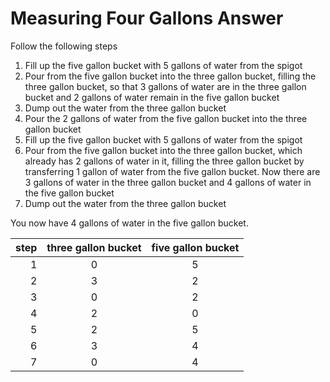 # Measuring Four Gallons Answer

Follow the following steps

1) Fill up the five gallon bucket with 5 gallons of water from the spigot
2) Pour from the five gallon bucket into the three gallon bucket, filling the 
three gallon bucket, so that 3 gallons of water are in the three gallon bucket 
and 2 gallons of water remain in the five gallon bucket
3) Dump out the water from the three gallon bucket
4) Pour the 2 gallons of water from the five gallon bucket into the three 
gallon bucket
5) Fill up the five gallon bucket with 5 gallons of water from the spigot
6) Pour from the five gallon bucket into the three gallon bucket, which already 
has 2 gallons of water in it, filling the three gallon bucket by transferring 1 
gallon of water from the five gallon bucket. Now there are 3 gallons of water 
in the three gallon bucket and 4 gallons of water in the five gallon bucket
7) Dump out the water from the three gallon bucket

You now have 4 gallons of water in the five gallon bucket.

|step|three gallon bucket|five gallon bucket|
|---:|:-----------------:|:----------------:|
|  1 | 0                 | 5                |
|  2 | 3                 | 2                |
|  3 | 0                 | 2                |
|  4 | 2                 | 0                |
|  5 | 2                 | 5                |
|  6 | 3                 | 4                |
|  7 | 0                 | 4                |
